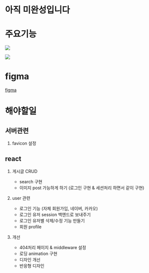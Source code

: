 # 아직 미완성입니다


# 주요기능

![](https://user-images.githubusercontent.com/105098581/230824846-92a0fbee-27bc-4230-bb5c-35b58b3a0db6.png)


![](https://user-images.githubusercontent.com/105098581/230824560-14425091-f4ad-4a8b-b51a-086a4e6c533f.gif)


# figma

[figma](https://www.figma.com/file/VdqnJ2uhOuZA9jhywhxCsX/Like-Reddit?node-id=8-70&t=WSYYUJuWCmMMVJgE-0)

# 해야할일

## 서버관련
1. favicon 설정

## react

1. 게시글 CRUD
   - search 구현
   - 이미지 post 가능하게 하기 (로그인 구현 & 세션처리 하면서 같이 구현)
    
2. user 관련
   - 로그인 기능 (자체 회원가입, 네이버, 카카오)
   - 로그인 유저 session 백엔드로 보내주기
   - 로그인 유저별 삭제/수정 기능 만들기
   - 회원 profile

3. 개선
   - 404처리 페이지 & middleware 설정
   - 로딩 animation 구현
   - 디자인 개선 
   - 반응형 디자인 

